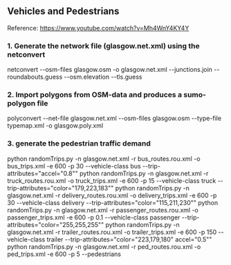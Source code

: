 ## Vehicles and Pedestrians

Reference: https://www.youtube.com/watch?v=Mh4WnY4KY4Y

### 1. Generate the network file (glasgow.net.xml) using the netconvert
netconvert --osm-files glasgow.osm -o glasgow.net.xml --junctions.join --roundabouts.guess --osm.elevation --tls.guess

### 2. Import polygons from OSM-data and produces a sumo-polygon file
polyconvert --net-file glasgow.net.xml --osm-files glasgow.osm --type-file typemap.xml -o glasgow.poly.xml 

### 3. generate the pedestrian traffic demand
python randomTrips.py -n glasgow.net.xml -r bus_routes.rou.xml  -o bus_trips.xml -e 600 -p 30 --vehicle-class bus --trip-attributes="accel=\"0.8\""
python randomTrips.py -n glasgow.net.xml -r truck_routes.rou.xml  -o truck_trips.xml -e 600 -p 15 --vehicle-class truck --trip-attributes="color=\"179,223,183\""
python randomTrips.py -n glasgow.net.xml -r delivery_routes.rou.xml  -o delivery_trips.xml -e 600 -p 30 --vehicle-class delivery --trip-attributes="color=\"115,211,230\""
python randomTrips.py -n glasgow.net.xml -r passenger_routes.rou.xml  -o passenger_trips.xml -e 600 -p 0.1 --vehicle-class passenger --trip-attributes="color=\"255,255,255\""
python randomTrips.py -n glasgow.net.xml -r trailer_routes.rou.xml  -o trailer_trips.xml -e 600 -p 150 --vehicle-class trailer --trip-attributes="color=\"223,179,180\" accel=\"0.5\""
python randomTrips.py -n glasgow.net.xml -r ped_routes.rou.xml  -o ped_trips.xml -e 600 -p 5 --pedestrians


